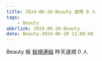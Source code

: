 ```yaml
---
title: 2024-06-20-Beauty 違規 0 人
tags:
    - Beauty
abbrlink: 2024-06-20-Beauty
date: Beauty-2024-06-20 12:00:00
---
```

Beauty 板 [板規連結](https://www.ptt.cc/bbs/Beauty/M.1630069980.A.84B.html)
昨天違規 0 人
